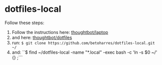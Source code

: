 dotfiles-local
==============

Follow these steps: 
1. Follow the instructions here: [thoughtbot/laptop](https://github.com/thoughtbot/laptop)
2. and here: [thoughtbot/dotfiles](https://github.com/thoughtbot/dotfiles)
3. run: ``$ git clone https://github.com/betoharres/dotfiles-local.git ~/``
4. and: ``$ find ~/dotfiles-local -name "*.local" -exec bash -c 'ln -s $0 ~/' {} \;```
